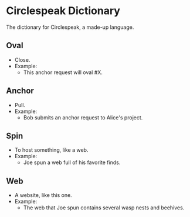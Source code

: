 # Circlespeak Dictionary
The dictionary for Circlespeak, a made-up language.
## Oval
- Close.
- Example:
  - This anchor request will oval #X.
## Anchor
- Pull.
- Example:
  - Bob submits an anchor request to Alice's project.
## Spin
- To host something, like a web.
- Example:
  - Joe spun a web full of his favorite finds.
## Web
- A website, like this one.
- Example:
  - The web that Joe spun contains several wasp nests and beehives.
